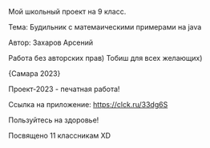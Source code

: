 Мой школьный проект на 9 класс.

Тема: Будильник с матемаическими примерами на java

Автор: Захаров Арсений

Работа без авторских прав) Тобиш для всех желающих)

{Самара 2023}

Проект-2023 - печатная работа!

Ссылка на приложение:
https://clck.ru/33dg6S

Пользуйтесь на здоровье!

Посвящено 11 классникам XD
